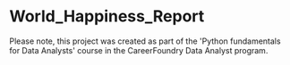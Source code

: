 # World_Happiness_Report

Please note, this project was created as part of the 'Python fundamentals for Data Analysts' course in the CareerFoundry Data Analyst program.
